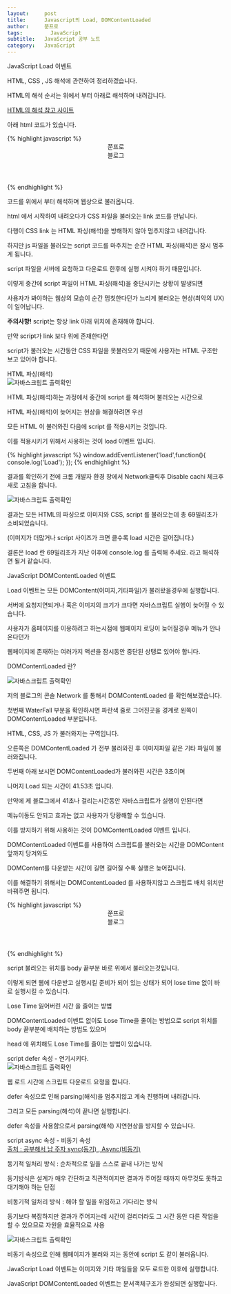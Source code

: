 ```yaml
---
layout:     post
title:      Javascript의 Load, DOMContentLoaded
author:     쭌프로
tags: 		  JavaScript
subtitle:   JavaScript 공부 노트
category:   JavaScript
---
```

<!-- Start Writing Below in Markdown -->

<div class="box">
  <div class="small-title">JavaScript Load 이벤트</div>
  <p>HTML, CSS , JS 해석에 관련하여 정리하겠습니다.</p>
  <p>HTML의 해석 순서는 위에서 부터 아래로 해석하며 내려갑니다.</p>
  <div class="pro-txt">
    <a href="https://www.growingwiththeweb.com/2014/02/async-vs-defer-attributes.html" target="_balnk">HTML의 해석 참고 사이트</a>
  </div>
  <p>아래 html 코드가 있습니다.</p>
{% highlight javascript %}
<!DOCTYPE html>
<html lang="ko-KR">
  <head>
  <meta charset="UTF-8">
  <title>Javascript Slide Example</title>
  <link rel="stylesheet" href="link">
  <script src="link_1"></script>
  <script src="link_2"></script>
  </head>
    <body>
      <header>
        <div class="JJun">쭌프로</div>
          <div>블로그</div>
        </header>
    </body>
</html>
{% endhighlight %}
  <p>코드를 위에서 부터 해석하며 웹상으로 불러옵니다.</p>
  <p>html 에서 시작하여 내려오다가 CSS 파일을 불러오는 link 코드를 만납니다.</p>
  <p>다행이 CSS link 는 HTML 파싱(해석)을 방해하지 않아 멈추지않고 내려갑니다.</p>
  <p>하지만 js 파일을 불러오는 script 코드를 마주치는 순간 HTML 파싱(해석)은 잠시 멈추게 됩니다.</p>
  <p>script 파일을 서버에 요청하고 다운로드 한후에 실행 시켜야 하기 때문입니다.</p>
  <p>이렇게 중간에 script 파일이 HTML 파싱(해석)을 중단시키는 상황이 발생되면</p>
  <p>사용자가 봐야하는 웹상의 모습이 순간 멈칫한다던가 느리게 불러오는 현상(최악의 UX)이 일어납니다.</p>
  <p><strong>주의사항!</strong> script는 항상 link 아래 위치에 존재해야 합니다.</p>
  <p>만약 script가 link 보다 위에 존재한다면</p>
  <p>script가 불러오는 시간동안 CSS 파일을 못불러오기 때문에 사용자는 HTML 구조만 보고 있어야 합니다.</p>
</div>

<div class="box">
  <div class="small-title">HTML 파싱(해석)</div>
  <div class="img-box">
     <img src="{{ site.url }}/img/2018-10-01-1.png" alt="자바스크립트 출력확인" />
  </div>
  <p>HTML 파싱(해석)하는 과정에서 중간에 script 를 해석하며 불러오는 시간으로</p>
  <p>HTML 파싱(해석)이 늦어지는 현상을 해결하려면 우선</p>
  <p>모든 HTML 이 불러와진 다음에 script 를 적용시키는 것입니다.</p>
  <p>이를 적용시키기 위해서 사용하는 것이 load 이벤트 입니다.</p>
{% highlight javascript %}
window.addEventListener('load',function(){
	console.log('Load');
});
{% endhighlight %}
  <p>결과를 확인하기 전에 크롬 개발자 환경 창에서 Network클릭후 Disable cachi 체크후 새로 고침을 합니다.</p>
  <div class="img-box">
     <img src="{{ site.url }}/img/2018-10-01-1.png" alt="자바스크립트 출력확인" />
  </div>
  <p>결과는 모든 HTML의 파싱으로 이미지와 CSS, script 를 불러오는데 총 69밀리초가 소비되었습니다.</p>
  <p>(이미지가 더많거나 script 사이즈가 크면 클수록 load 시간은 길어집니다.)</p>
  <p>결론은 load 란 69밀리초가 지난 이후에 console.log 를 출력해 주세요. 라고 해석하면 될거 같습니다. </p>
</div>

<div class="box">
	<div class="small-title">JavaScript DOMContentLoaded 이벤트</div>
	<p>Load 이벤트는 모든 DOMContent(이미지,기타파일)가 불러왔을경우에 실행합니다.</p>
	<p>서버에 요청지연되거나 혹은 이미지의 크기가 크다면 자바스크립트 실행이 늦어질 수 있습니다.</p>
	<p>사용자가 홈페이지를 이용하려고 하는시점에 웹페이지 로딩이 늦어질경우 메뉴가 안나온다던가</p>
	<p>웹페이지에 존재하는 여러가지 액션을 잠시동안 중단된 상탱로 있어야 합니다.</p>
</div>

<div class="box">
	<p>DOMContentLoaded 란?</p>
	<div class="img-box">
	   <img src="{{ site.url }}/img/2018-10-01-2.png" alt="자바스크립트 출력확인" />
	</div>
	<p>저의 블로그의 콘솔 Network 를 통해서 DOMContentLoaded 를 확인해보겠습니다.</p>
	<p>첫번째 WaterFall 부분을 확인하시면 파란색 줄로 그어진곳을 경계로 왼쪽이 DOMContentLoaded 부분입니다.</p>
	<p>HTML, CSS, JS 가 불러와지는 구역입니다.</p>
	<p>오른쪽은 DOMContentLoaded 가 전부 불러와진 후 이미지파일 같은 기타 파일이 불러와집니다.</p>
	<p>두번째 아래 보시면 DOMContentLoaded가 불러와진 시간은 3초이며</p>
	<p>나머지 Load 되는 시간이 41.53초 입니다.</p>
	<p>만약에 제 블로그에서 41초나 걸리는시간동안 자바스크립트가 실행이 안된다면</p>
	<p>메뉴이동도 안되고 효과는 없고 사용자가 당황해할 수 있습니다.</p>
	<p>이를 방지하기 위해 사용하는 것이 DOMContentLoaded 이벤트 입니다.</p>
</div>

<div class="box">
	<p>DOMContentLoaded 이벤트를 사용하여 스크립트를 불러오는 시간을 DOMContent 앞까지 당겨와도</p>
	<p>DOMContent를 다운받는 시간이 길면 길어질 수록 실행은 늦어집니다.</p>
	<p>이를 해결하기 위해서는 DOMContentLoaded 를 사용하지않고 스크립트 배치 위치만 바꿔주면 됩니다.</p>
	{% highlight javascript %}
	<!DOCTYPE html>
	<html lang="ko-KR">
	  <head>
	  <meta charset="UTF-8">
	  <title>Javascript Slide Example</title>
	  <link rel="stylesheet" href="link">
	  </head>
	    <body>
	      <header>
		<div class="JJun">쭌프로</div>
		  <div>블로그</div>
		</header>
		<script src="link_1"></script>
		<script src="link_2"></script>
	    </body>
	</html>
	{% endhighlight %}
	<p>script 불러오는 위치를 body 끝부분 바로 위에서 불러오는것입니다.</p>
	<p>이렇게 되면 웹에 다운받고 실행시킬 준비가 되어 있는 상태가 되어 lose time 없이 바로 실행시킬 수 있습니다.</p>
</div>

<div class="box">
	<div class="small-title">Lose Time 잃어버린 시간 을 줄이는 방법</div>
	<p>DOMContentLoaded 이벤트 없이도 Lose Time을 줄이는 방법으로 script 위치를 body 끝부분에 배치하는 방법도 있으며</p>
	<p>head 에 위치해도 Lose Time를 줄이는 방법이 있습니다.</p>
	<div class="small-title">script defer 속성 - 연기시키다.</div>
	<div class="img-box">
	   <img src="{{ site.url }}/img/2018-10-01-4.png" alt="자바스크립트 출력확인" />
	</div>
	<p>웹 로드 시간에 스크립트 다운로드 요청을 합니다.</p>
	<p>defer 속성으로 인해 parsing(해석)을 멈추지않고 계속 진행하며 내려갑니다.</p>
	<p>그리고 모든 parsing(해석)이 끝나면 실행합니다.</p>
	<p>defer 속성을 사용함으로서 parsing(해석) 지연현상을 방지할 수 있습니다.</p>
</div>

<div class="box">
	<div class="small-title">script async 속성 - 비동기 속성</div>
	<div class="pro-txt">
	  <a href="http://private.tistory.com/24" target="_balnk">출처 : 공부해서 남 주자 sync(동기) , Async(비동기)</a>
	  <p>동기적 일처리 방식 : 순차적으로 일을 스스로 끝내 나가는 방식</p>
	  <p>동기방식은 설계가 매우 간단하고 직관적이지만 결과가 주어질 때까지 아무것도 못하고 대기해야 하는 단점</p>
	  <p>비동기적 일처리 방식 : 해야 할 일을 위임하고 기다리는 방식</p>
	  <p>동기보다 복잡하지만 결과가 주어지는데 시간이 걸리더라도 그 시간 동안 다른 작업을 할 수 있으므로 자원을 효율적으로 사용</p>
	</div>
	  <div class="img-box">
	     <img src="{{ site.url }}/img/2018-10-01-5.png" alt="자바스크립트 출력확인" />
	  </div>
	  <p>비동기 속성으로 인해 웹페이지가 불러와 지는 동안에 script 도 같이 불러옵니다.</p>
</div>

<div class="box">
	<p>JavaScript Load 이벤트는 이미지와 기타 파일들을 모두 로드한 이후에 실행합니다.</p>
	<p>JavaScript DOMContentLoaded 이벤트는 문서객체구조가 완성되면 실행합니다.</p>
</div>
